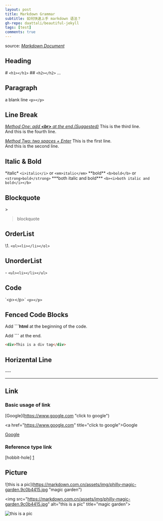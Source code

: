 ```yaml
---
layout: post
title: Markdown Grammar
subtitle: 如何快速上手 markdown 语法？
gh-repo: daattali/beautiful-jekyll
tags: [test]
comments: true
---
```


<!-- # <center>Markdown Grammar</center> -->
source: *[Markdown Document](https://markdown.com.cn/basic-syntax/links.html#code)*

## Heading
\# `<h1></h1>`
\## `<h2></h2>`
...

## Paragraph
a blank line `<p></p>`

## Line Break
*<u>Method One: add **\<br>** at the end.(Suggested)</u>*
This is the third line.<br>And this is the fourth line.

*<u>Method Two: two spaces + Enter</u>*
This is the first line.  
And this is the second line.

## Italic &  Bold
\*italic* `<i>italic</i>` or `<em>italic</em>`
\*\*bold** `<b>bold</b>` or `<strong>bold</strong>`
\*\*\*both italic and bold*** `<b><i>both italic and bold</i></b>`

## Blockquote
\> 
> blockquote

## OrderList
\1.
`<ol><li></li></ol>`

## UnorderList
\-
`<ul><li></li></ul>`

## Code
\`\<p>\</p>\`
`<p></p>`

## Fenced Code Blocks
Add **```html** at the beginning of the code.

Add **```** at the end.

```html
<div>This is a div tag</div>
```

## Horizental Line
\---

---

## Link
### Basic usage of link
\[Google](https://www.google.com "click to google")

\<a href="https://www.google.com" title="click to google">Google</a>

[Google](https://www.google.com "click to google")

### Reference type link
[hobbit-hole] [1]

<!-- endnotes or footnotes -->
[1]: <https://en.wikipedia.org/wiki/Hobbit#Lifestyle> "Hobbit lifestyles"

## Picture
\![this is a pic]\(https://markdown.com.cn/assets/img/philly-magic-garden.9c0b4415.jpg "magic garden")

\<img src="https://markdown.com.cn/assets/img/philly-magic-garden.9c0b4415.jpg" alt="this is a pic" title="magic garden">

![this is a pic](https://markdown.com.cn/assets/img/philly-magic-garden.9c0b4415.jpg "magic garden")

